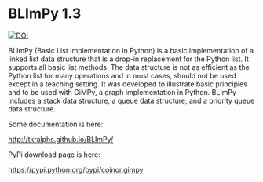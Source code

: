 # BLImPy 1.3

[![DOI](https://zenodo.org/badge/15832380.svg)](https://zenodo.org/badge/latestdoi/15832380)

BLImPy (Basic List Implementation in Python) is a basic implementation of a
linked list data structure that is a drop-in replacement for the Python list.
It supports all basic list methods. The data structure is not as efficient as
the Python list for many operations and in most cases, should not be used
except in a teaching setting. It was developed to illustrate basic principles
and to be used with GiMPy, a graph implementation in Python. BLImPy includes a
stack data structure, a queue data structure, and a priority queue data
structure.

Some documentation is here:

http://tkralphs.github.io/BLImPy/

PyPi download page is here:

https://pypi.python.org/pypi/coinor.gimpy
